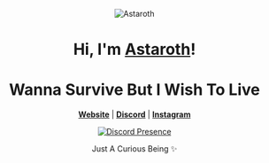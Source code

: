 <p align="center">
  <img src="https://i.pinimg.com/originals/c3/fe/c4/c3fec4cf3377321d3f3a8c6e62c477aa.gif" alt="Astaroth">
</p>



<h1 align="center">Hi, I'm <a href="https://github.com/maybeninja">Astaroth</a>!</h1>
<h1 align="center">Wanna Survive But I Wish To Live </h1>

<p align="center">
  <strong><a href="https://github.com/maybeninja">Website</a></strong> |
  <strong><a href="https://discord.com/users/1154570940185837619">Discord</a></strong> |
  <strong><a href="https://instagram.com/mxybeninja">Instagram</a></strong>

</p>

<div align="center">
  <a href="https://discord.com/users/1154570940185837619">
    <img src="https://lanyard.cnrad.dev/api/1154570940185837619?showDisplayName=true&idleMessage=idling..." alt="Discord Presence" />
  </a>
</div>


<p align="center">Just A Curious Being ✨ </p>
